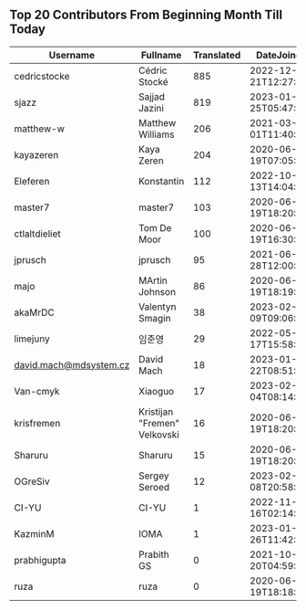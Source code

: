 ## Top 20 Contributors From Beginning Month Till Today ##
|Username|Fullname|Translated|DateJoined|
|--------|--------|----------|----------|
|cedricstocke|Cédric Stocké|885|2022-12-21T12:27:36.|
|sjazz|Sajjad Jazini|819|2023-01-25T05:47:07.|
|matthew-w|Matthew Williams|206|2021-03-01T11:40:28.|
|kayazeren|Kaya Zeren|204|2020-06-19T07:05:24Z|
|Eleferen|Konstantin|112|2022-10-13T14:04:24Z|
|master7|master7|103|2020-06-19T18:20:39.|
|ctlaltdieliet|Tom De Moor|100|2020-06-19T16:30:47Z|
|jprusch|jprusch|95|2021-06-28T12:00:18.|
|majo|MArtin Johnson|86|2020-06-19T18:19:45Z|
|akaMrDC|Valentyn Smagin|38|2023-02-09T09:06:21.|
|limejuny|임준영|29|2022-05-17T15:58:46.|
|david.mach@mdsystem.cz|David Mach|18|2023-01-22T08:51:32.|
|Van-cmyk|Xiaoguo|17|2023-02-04T08:14:04.|
|krisfremen|Kristijan "Fremen" Velkovski|16|2020-06-19T18:20:03.|
|Sharuru|Sharuru|15|2020-06-19T18:20:22.|
|OGreSiv|Sergey Seroed|12|2023-02-08T20:58:42.|
|CI-YU|CI-YU|1|2022-11-16T02:14:58.|
|KazminM|IOMA|1|2023-01-26T11:42:40.|
|prabhigupta|Prabith GS|0|2021-10-20T04:59:27.|
|ruza|ruza|0|2020-06-19T18:18:57.|
